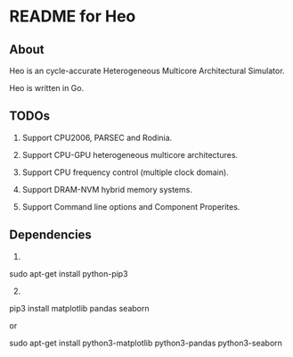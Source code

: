 # README for Heo

## About

Heo is an cycle-accurate Heterogeneous Multicore Architectural Simulator.

Heo is written in Go.

## TODOs

1. Support CPU2006, PARSEC and Rodinia.

2. Support CPU-GPU heterogeneous multicore architectures.

3. Support CPU frequency control (multiple clock domain).

4. Support DRAM-NVM hybrid memory systems.

5. Support Command line options and Component Properites.

## Dependencies

1.
sudo apt-get install python-pip3

2.
pip3 install matplotlib pandas seaborn

or

sudo apt-get install python3-matplotlib python3-pandas python3-seaborn
